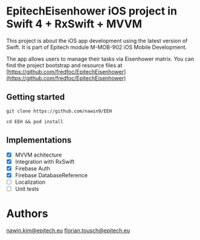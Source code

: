 # EpitechEisenhower iOS project in Swift 4 + RxSwift + MVVM

This project is about the iOS app development using the latest version of Swift. It is part of Epitech module M-MOB-902 iOS Mobile Development.

The app allows users to manage their tasks via Eisenhower matrix. You can find the project bootstrap and resource files at
[https://github.com/fredfoc/EpitechEisenhower](https://github.com/fredfoc/EpitechEisenhower)


## Getting started

`git clone https://github.com/nawin9/EEH`

`cd EEH && pod install`


## Implementations

*   [x] MVVM achitecture
*   [x] Integration with RxSwift
*   [x] Firebase Auth
*   [x] Firebase DatabaseReference
*   [ ] Localization
*   [ ] Unit tests

# Authors

nawin.kim@epitech.eu
florian.tousch@epitech.eu
